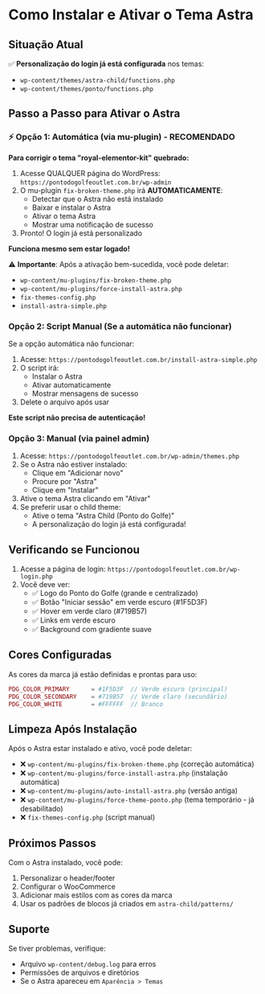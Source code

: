 # Como Instalar e Ativar o Tema Astra

## Situação Atual

✅ **Personalização do login já está configurada** nos temas:
- `wp-content/themes/astra-child/functions.php` 
- `wp-content/themes/ponto/functions.php`

## Passo a Passo para Ativar o Astra

### ⚡ Opção 1: Automática (via mu-plugin) - RECOMENDADO

**Para corrigir o tema "royal-elementor-kit" quebrado:**

1. Acesse QUALQUER página do WordPress: `https://pontodogolfeoutlet.com.br/wp-admin`
2. O mu-plugin `fix-broken-theme.php` irá **AUTOMATICAMENTE**:
   - Detectar que o Astra não está instalado
   - Baixar e instalar o Astra
   - Ativar o tema Astra
   - Mostrar uma notificação de sucesso
3. Pronto! O login já está personalizado

**Funciona mesmo sem estar logado!**

⚠️ **Importante**: Após a ativação bem-sucedida, você pode deletar:
- `wp-content/mu-plugins/fix-broken-theme.php`
- `wp-content/mu-plugins/force-install-astra.php`
- `fix-themes-config.php`
- `install-astra-simple.php`

### Opção 2: Script Manual (Se a automática não funcionar)

Se a opção automática não funcionar:

1. Acesse: `https://pontodogolfeoutlet.com.br/install-astra-simple.php`
2. O script irá:
   - Instalar o Astra
   - Ativar automaticamente
   - Mostrar mensagens de sucesso
3. Delete o arquivo após usar

**Este script não precisa de autenticação!**

### Opção 3: Manual (via painel admin)

1. Acesse: `https://pontodogolfeoutlet.com.br/wp-admin/themes.php`
2. Se o Astra não estiver instalado:
   - Clique em "Adicionar novo"
   - Procure por "Astra"
   - Clique em "Instalar"
3. Ative o tema Astra clicando em "Ativar"
4. Se preferir usar o child theme:
   - Ative o tema "Astra Child (Ponto do Golfe)"
   - A personalização do login já está configurada!

## Verificando se Funcionou

1. Acesse a página de login: `https://pontodogolfeoutlet.com.br/wp-login.php`
2. Você deve ver:
   - ✅ Logo do Ponto do Golfe (grande e centralizado)
   - ✅ Botão "Iniciar sessão" em verde escuro (#1F5D3F)
   - ✅ Hover em verde claro (#719B57)
   - ✅ Links em verde escuro
   - ✅ Background com gradiente suave

## Cores Configuradas

As cores da marca já estão definidas e prontas para uso:

```php
PDG_COLOR_PRIMARY      = #1F5D3F  // Verde escuro (principal)
PDG_COLOR_SECONDARY    = #719B57  // Verde claro (secundário)  
PDG_COLOR_WHITE        = #FFFFFF  // Branco
```

## Limpeza Após Instalação

Após o Astra estar instalado e ativo, você pode deletar:

- ❌ `wp-content/mu-plugins/fix-broken-theme.php` (correção automática)
- ❌ `wp-content/mu-plugins/force-install-astra.php` (instalação automática)
- ❌ `wp-content/mu-plugins/auto-install-astra.php` (versão antiga)
- ❌ `wp-content/mu-plugins/force-theme-ponto.php` (tema temporário - já desabilitado)
- ❌ `fix-themes-config.php` (script manual)

## Próximos Passos

Com o Astra instalado, você pode:

1. Personalizar o header/footer
2. Configurar o WooCommerce
3. Adicionar mais estilos com as cores da marca
4. Usar os padrões de blocos já criados em `astra-child/patterns/`

## Suporte

Se tiver problemas, verifique:
- Arquivo `wp-content/debug.log` para erros
- Permissões de arquivos e diretórios
- Se o Astra apareceu em `Aparência > Temas`

